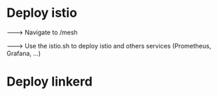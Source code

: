 








# Deploy istio

---> Navigate to /mesh

---> Use the istio.sh to deploy istio and others services (Prometheus, Grafana, ...)

# Deploy linkerd

